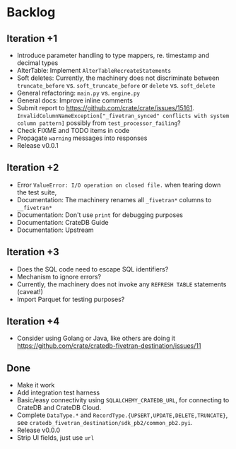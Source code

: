 # Backlog

## Iteration +1
- Introduce parameter handling to type mappers,
  re. timestamp and decimal types
- AlterTable: Implement `AlterTableRecreateStatements`
- Soft deletes: Currently, the machinery does not discriminate between
  `truncate_before` vs. `soft_truncate_before` or `delete` vs. `soft_delete`
- General refactoring: `main.py` vs. `engine.py`
- General docs: Improve inline comments
- Submit report to https://github.com/crate/crate/issues/15161.
  `InvalidColumnNameException["_fivetran_synced" conflicts with system column pattern]`
  possibly from `test_processor_failing`?
- Check FIXME and TODO items in code
- Propagate `warning` messages into responses
- Release v0.0.1

## Iteration +2
- Error `ValueError: I/O operation on closed file.` when tearing down the test suite,
- Documentation: The machinery renames all `_fivetran*` columns to `__fivetran*`
- Documentation: Don't use `print` for debugging purposes
- Documentation: CrateDB Guide
- Documentation: Upstream

## Iteration +3
- Does the SQL code need to escape SQL identifiers?
- Mechanism to ignore errors?
- Currently, the machinery does not invoke any `REFRESH TABLE` statements (caveat!)
- Import Parquet for testing purposes?

## Iteration +4
- Consider using Golang or Java, like others are doing it
  https://github.com/crate/cratedb-fivetran-destination/issues/11

## Done
- Make it work
- Add integration test harness
- Basic/easy connectivity using `SQLALCHEMY_CRATEDB_URL`,
  for connecting to CrateDB and CrateDB Cloud.
- Complete `DataType.*` and `RecordType.{UPSERT,UPDATE,DELETE,TRUNCATE}`,
  see `cratedb_fivetran_destination/sdk_pb2/common_pb2.pyi`.
- Release v0.0.0
- Strip UI fields, just use `url`
